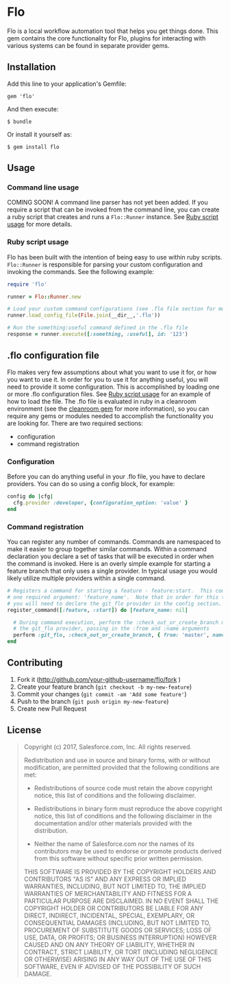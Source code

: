 # Flo

Flo is a local workflow automation tool that helps you get things done.  This gem contains the core functionality for Flo, plugins for interacting with various systems can be found in separate provider gems.

## Installation

Add this line to your application's Gemfile:

```shell
gem 'flo'
```
And then execute:

```shell
$ bundle
```
Or install it yourself as:

```shell
$ gem install flo
```
## Usage

### Command line usage

COMING SOON!
A command line parser has not yet been added.  If you require a script that can be invoked from the command line, you can create a ruby script that creates and runs a `Flo::Runner` instance.  See [Ruby script usage](#Ruby_script_usage) for more details.

### Ruby script usage

Flo has been built with the intention of being easy to use within ruby scripts.  `Flo::Runner` is responsible for parsing your custom configuration and invoking the commands.  See the following example:

```ruby
require 'flo'

runner = Flo::Runner.new

# Load your custom command configurations (see .flo file section for more details)
runner.load_config_file(File.join(__dir__,'.flo'))

# Run the something:useful command defined in the .flo file
response = runner.execute([:something, :useful], id: '123')
```


## .flo configuration file

Flo makes very few assumptions about what you want to use it for, or how you want to use it.  In order for you to use it for anything useful, you will need to provide it some configuration.  This is accomplished by loading one or more .flo configuration files.  See [Ruby script usage](#Ruby_script_usage) for an example of how to load the file.  The .flo file is evaluated in ruby in a cleanroom environment (see the [cleanroom gem](https://github.com/sethvargo/cleanroom) for more information), so you can require any gems or modules needed to accomplish the functionality you are looking for.  There are two required sections:
* configuration
* command registration

### Configuration

Before you can do anything useful in your .flo file, you have to declare providers.  You can do so using a config block, for example:

```ruby
config do |cfg|
  cfg.provider :developer, {configuration_option: 'value' }
end
```

### Command registration

You can register any number of commands.  Commands are namespaced to make it easier to group together similar commands.  Within a command declaration you declare a set of tasks that will be executed in order when the command is invoked.  Here is an overly simple example for starting a feature branch that only uses a single provider.  In typical usage you would likely utilize multiple providers within a single command.

```ruby
# Registers a command for starting a feature - feature:start.  This command has
# one required argument: 'feature_name'.  Note that in order for this to work,
# you will need to declare the git_flo provider in the config section.
register_command([:feature, :start]) do |feature_name: nil|

  # During command execution, perform the :check_out_or_create_branch method on
  # the git_flo provider, passing in the :from and :name arguments
  perform :git_flo, :check_out_or_create_branch, { from: 'master', name: feature_name }
end
```

## Contributing

1. Fork it (http://github.com/your-github-username/flo/fork )
2. Create your feature branch (`git checkout -b my-new-feature`)
3. Commit your changes (`git commit -am 'Add some feature'`)
4. Push to the branch (`git push origin my-new-feature`)
5. Create new Pull Request

## License

>Copyright (c) 2017, Salesforce.com, Inc.
>All rights reserved.
>
>Redistribution and use in source and binary forms, with or without modification, are permitted provided that the following conditions are met:
>
>* Redistributions of source code must retain the above copyright notice, this list of conditions and the following disclaimer.
>
>* Redistributions in binary form must reproduce the above copyright notice, this list of conditions and the following disclaimer in the documentation and/or other materials provided with the distribution.
>
>* Neither the name of Salesforce.com nor the names of its contributors may be used to endorse or promote products derived from this software without specific prior written permission.
>
>THIS SOFTWARE IS PROVIDED BY THE COPYRIGHT HOLDERS AND CONTRIBUTORS "AS IS" AND ANY EXPRESS OR IMPLIED WARRANTIES, INCLUDING, BUT NOT LIMITED TO, THE IMPLIED WARRANTIES OF MERCHANTABILITY AND FITNESS FOR A PARTICULAR PURPOSE ARE DISCLAIMED. IN NO EVENT SHALL THE COPYRIGHT HOLDER OR CONTRIBUTORS BE LIABLE FOR ANY DIRECT, INDIRECT, INCIDENTAL, SPECIAL, EXEMPLARY, OR CONSEQUENTIAL DAMAGES (INCLUDING, BUT NOT LIMITED TO, PROCUREMENT OF SUBSTITUTE GOODS OR SERVICES; LOSS OF USE, DATA, OR PROFITS; OR BUSINESS INTERRUPTION) HOWEVER CAUSED AND ON ANY THEORY OF LIABILITY, WHETHER IN CONTRACT, STRICT LIABILITY, OR TORT (INCLUDING NEGLIGENCE OR OTHERWISE) ARISING IN ANY WAY OUT OF THE USE OF THIS SOFTWARE, EVEN IF ADVISED OF THE POSSIBILITY OF SUCH DAMAGE.
